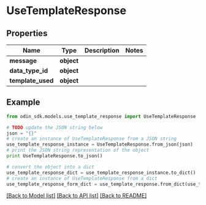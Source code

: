 # UseTemplateResponse


## Properties

Name | Type | Description | Notes
------------ | ------------- | ------------- | -------------
**message** | **object** |  | 
**data_type_id** | **object** |  | 
**template_used** | **object** |  | 

## Example

```python
from odin_sdk.models.use_template_response import UseTemplateResponse

# TODO update the JSON string below
json = "{}"
# create an instance of UseTemplateResponse from a JSON string
use_template_response_instance = UseTemplateResponse.from_json(json)
# print the JSON string representation of the object
print UseTemplateResponse.to_json()

# convert the object into a dict
use_template_response_dict = use_template_response_instance.to_dict()
# create an instance of UseTemplateResponse from a dict
use_template_response_form_dict = use_template_response.from_dict(use_template_response_dict)
```
[[Back to Model list]](../README.md#documentation-for-models) [[Back to API list]](../README.md#documentation-for-api-endpoints) [[Back to README]](../README.md)


